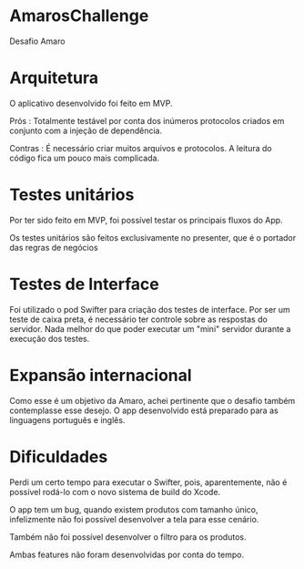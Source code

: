 # AmarosChallenge
Desafio Amaro

# Arquitetura

O aplicativo desenvolvido foi feito em MVP.

Prós : Totalmente testável por conta dos inúmeros protocolos criados em conjunto com a injeção de dependência.

Contras : É necessário criar muitos arquivos e protocolos. A leitura do código fica um pouco mais complicada.

# Testes unitários

Por ter sido feito em MVP, foi possível testar os principais fluxos do App.

Os testes unitários são feitos exclusivamente no presenter, que é o portador das regras de negócios

# Testes de Interface

Foi utilizado o pod Swifter para criação dos testes de interface. Por ser um teste de caixa preta, é necessário ter controle sobre as respostas do servidor. Nada melhor do que poder executar um "mini" servidor durante a execução dos testes.

# Expansão internacional

Como esse é um objetivo da Amaro, achei pertinente que o desafio também contemplasse esse desejo. O app desenvolvido está preparado para as linguagens português e inglês.

# Dificuldades

Perdi um certo tempo para executar o Swifter, pois, aparentemente, não é possível rodá-lo com o novo sistema de build do Xcode.

O app tem um bug, quando existem produtos com tamanho único, infelizmente não foi possível desenvolver a tela para esse cenário.

Também não foi possível desenvolver o filtro para os produtos.

Ambas features não foram desenvolvidas por conta do tempo.
